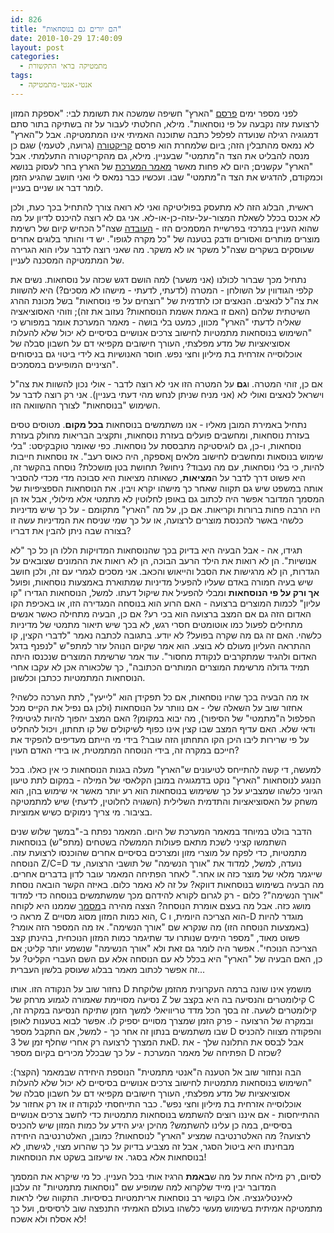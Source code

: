```yaml
---
id: 826
title: "הם יורים גם בנוסחאות"
date: 2010-10-29 17:40:09
layout: post
categories: 
  - מתמטיקה בראי התקשורת
tags: 
  - אנטי-אנטי-מתמטיקה
---
```

לפני מספר ימים <a href="http://www.haaretz.co.il/hasite/spages/1195328.html">פרסם</a> "הארץ" חשיפה שמשכה את תשומת לבי: "אספקת המזון לרצועת עזה נקבעה על פי נוסחאות". מילא, החלטתי לעבור על זה בשתיקה בתור סתם דמגוגיה רגילה שנועדה לפלפל כתבה שתוכנה האמיתי אינו המתמטיקה. אבל ל"הארץ" לא נמאס מהתבלין הזה; ביום שלמחרת הוא פרסם <a href="http://www.haaretz.co.il/hasite/spages/1195538.html">קריקטורה</a> (גרועה, לטעמי) שגם כן מנסה להבליט את הצד ה"מתמטי" שבעניין. מילא, גם מהקריקטורה התעלמתי. אבל "הארץ" עקשנים; היום לא פחות מאשר <a href="http://www.haaretz.co.il/hasite/spages/1195918.html">מאמר המערכת</a> של הארץ בחר לעסוק בנושא וכמקודם, להדגיש את הצד ה"מתמטי" שבו. ועכשיו כבר נמאס לי ואני חושב שהגיע הזמן לומר דבר או שניים בעניין.

ראשית, הבלוג הזה לא מתעסק בפוליטיקה ואני לא רואה צורך להתחיל בכך כעת, ולכן לא אכנס בכלל לשאלת המצור-על-עזה-כן-או-לא. אני גם לא רוצה להיכנס לדיון על מה שהוא העניין במרכזי בפרשיית המסמכים הזו - <a href="http://www.haaretz.co.il/hasite/spages/1195330.html">העובדה</a> שצה"ל הכחיש קיום של רשימת מוצרים מותרים ואסורים ודבק בטענה של "כל מקרה לגופו". יש די והותר בלוגים אחרים שעוסקים בשקרים שצה"ל משקר או לא משקר. מה שאני רוצה לדבר עליו הוא הגרירה של המתמטיקה המסכנה לעניין.

נתחיל מכך שברור לכולנו (אני משער) למה הושם דגש שכזה על נוסחאות. נשים את קלפי הגודווין על השולחן - המטרה (לדעתי, לדעתי - מישהו לא מסכים?) היא להשוות את צה"ל לנאצים. הנאצים זכו לתדמית של "רוצחים על פי נוסחאות" בשל מכונת ההרג השיטתית שלהם (האם זו באמת אשמת הנוסחאות? נעזוב את זה); וזוהי האסוציאציה שאליה לדעתי "הארץ" מכוון, כמעט בלי בושה - מאמר המערכת אומר במפורש כי "השימוש בנוסחאות מתמטיות לחישוב צרכים אנושיים בסיסיים  לא יכול שלא להעלות אסוציאציות של מדע מפלצתי, העורך חישובים מקפיאי דם על  חשבון סבלה של אוכלוסייה אזרחית בת מיליון וחצי נפש. חוסר האנושיות בא לידי  ביטוי גם בניסוחים הציניים המופיעים במסמכים".

אם כן, זוהי המטרה. ו<strong>גם</strong> על המטרה הזו אני לא רוצה לדבר - אולי נכון להשוות את צה"ל וישראל לנאצים ואולי לא (אני מניח שניתן לנחש מהי דעתי בעניין). אני רק רוצה לדבר על השימוש "בנוסחאות" לצורך ההשוואה הזו.

נתחיל באמירת המובן מאליו - אנו משתמשים בנוסחאות <strong>בכל מקום</strong>. מטוסים טסים בעזרת נוסחאות, ומחשבים פועלים בעזרת נוסחאות, ותקציב הבריאות מחולק בעזרת נוסחאות, ו-כן, גם לוגיסטיקה מתבססת על נוסחאות. כפי שאומר טוקבקיסט: "בלי שימוש בנוסאות ומחשבים לחישוב מלאים ןאספקה, היה כאוס רעב". אז נוסחאות חייבות להיות, כי בלי נוסחאות, עם מה נעבוד? ניחוש? תחושת בטן מושכלת? נוסחה בהקשר זה, היא פשוט דרך לדבר על ה<strong>מציאות</strong>, כשאותה מציאות היא סבוכה מדי מכדי להסביר אותה במשפט שיש גם תקווה שאחר כך מישהו יקרא ויבין. את הנוסחאות הספציפיות של המסמך המדובר אפשר היה לכתוב גם באופן לחלוטין לא מתמטי אלא מילולי, אבל אז הן היו הרבה פחות ברורות וקריאות. אם כן, על מה "הארץ" מתקומם - על כך שיש מדיניות כלשהי באשר להכנסת מוצרים לרצועה, או על כך שמי שניסח את המדיניות עשה זו בצורה שבה ניתן להבין את דבריו?

תגידו, אה - אבל הבעיה היא בדיוק בכך שהנוסחאות המדויקות הללו הן כל כך "לא אנושיות". הן לא רואות את הילד הרעב הבוכה, הן לא רואות את ההמונים שצובאים על הגדרות, הן לא מרגישות את הסבל והייאוש והכאב. אני מסכים לגמרי עם זה, ולכן חושב שיש בעיה חמורה באדם שעליו להפעיל מדיניות שמתוארת באמצעות נוסחאות, ופועל <strong>אך ורק על פי הנוסחאות</strong> ומבלי להפעיל את שיקול דעתו. למשל, הנוסחאות הגדירו "קו עליון" לכמות המוצרים ברצועה - האם הרוע הוא בנוסחה המגדירה הזו, או באכיפת הקו האדום הזה גם אם המצב ברצועה הוא בכי רע? אם כן, הבעיה מתחילה כאשר אנשים מתחילים לפעול כמו אוטומטים חסרי רגש, לא בכך שיש תיאור מתמטי של מדיניות כלשהי. האם זה גם מה שקרה בפועל? לא יודע. בתגובה לכתבה נאמר "לדברי הקצין, קו ההתראה העליון מעולם לא בוצע. הוא אמר  שקיום הנוהל עזר למתפ"ש "לנפנף בדגל האדום ולהגיד שמתקרבים לנקודת מחסור".  עוד אמר שרשימת המוצרים שנכנסו היתה תמיד גדולה מרשימת המוצרים המותרים  הכתובה", כך שלכאורה אכן לא עקבו אחרי הנוסחאות המתמטיות ככתבן וכלשונן.

אז מה הבעיה בכך שהיו נוסחאות, אם כל תפקידן הוא "לייעץ", לתת הערכה כלשהי? אחזור שוב על השאלה שלי - אם נוותר על הנוסחאות (ולכן גם נפיל את הקייס מכל הפלפול ה"מתמטי" של הסיפור), מה יבוא במקומן? האם המצב יהפוך להיות לגיטימי? ודאי שלא. האם עדיף המצב שבו קצין אינו כפוף לשיקולים של קו תחתון, ויכול להחליט על פי שרירות ליבו היכן הקו התחתון הזה עובר? בידי מי הייתם מעדיפים להפקיד את חייכם במקרה זה, בידי הנוסחה המתמטית, או בידי האדם העוין?

למעשה, די קשה להתייחס לטיעונים ש"הארץ" מעלה בגנות הנוסחאות כי אין כאלו. בכל הנוגע לנוסחאות "הארץ" נוקט בדמגוגיה במובן הקלאסי של המילה - במקום לתת טיעון הגיוני כלשהו שמצביע על כך ששימוש בנוסחאות הוא רע יותר מאשר אי שימוש בהן, הוא משחק על האסוציאציות והתדמית השלילית (השגויה לחלוטין, לדעתי) שיש למתמטיקה בציבור. מי צריך נימוקים כשיש אמוציות.

הדבר בולט במיוחד במאמר המערכת של היום. המאמר נפתח ב-"במשך שלוש שנים השתמשו קציני לשכת מתאם פעולות הממשלה  בשטחים (מתפ"ש) בנוסחאות מתמטיות, כדי לפקח על מוצרי מזון ומצרכים בסיסיים  אחרים שהוכנסו לרצועת עזה. הנוסחה Z/C=D נועדה, למשל, למדוד את "אורך  הנשימה" של תושבי הרצועה, עד שייגמר מלאי של מוצר כזה או אחר." לאחר הפתיחה המאמר עובר לדון בדברים אחרים. מה הבעיה בשימוש בנוסחאות דווקא? על זה לא נאמר כלום. באיזה הקשר הובאה נוסחת "אורך הנשימה"? כלום - רק לגרום לקורא להידהם מכך שמשתמשים בנוסחה כדי למדוד מושג כזה. אבל מה בעצם אומרת הנוסחה? הצצה מהירה ב<a href="http://www.haaretz.co.il/hasite/images/printed/P261010/a.0.2610.420.3.9.pdf">מסמך</a> שממנו היא לקוחה מראה כי Z הוא כמות המזון מסוג מסויים, C הוא הצריכה היומית, ו-D מוגדר להיות (באמצעות הנוסחה הזו) מה שנקרא שם "אורך הנשימה". אז מה המספר הזה אומר? פשוט מאוד, "מספר הימים שנותרו עד שתיגמר כמות המזון הנוכחית, בהינתן קצב הצריכה הנוכחי". אפשר היה לומר גם זאת ולא "אורך הנשימה" שנשמע יותר קליט; אם כן, האם הבעיה של "הארץ" היא בכלל לא עם הנוסחה אלא עם השם העברי הקליט? על זה אפשר לכתוב מאמר בבלוג שעוסק בלשון העברית...

נחזור שוב על הנקודה הזו. אותו D מושמץ אינו שונה ברמה העקרונית מהזמן שלוקחת נסיעה מסויימת שאמורה לגמוע מרחק של Z קילומטרים והנסיעה בה היא בקצב של C קילומטרים לשעה. זה בסך הכל מדד טריוויאלי למשך הזמן שתיקח הנסיעה במקרה זה, ובמקרה של הרצועה - פרק הזמן שמצרך מסויים יספיק לו. אפשר לבוא בטענות לאופן שבו משתמשים בנתון זה אחר כך - למשל, אם התקבל מספר D והפקודה מצווה להכניס את המצרך לרצועה רק אחרי שחלף זמן של 3D. אבל לבסס את התלונה שלך - את הפתיחה של מאמר המערכת - על כך שבכלל מכירים בקיום מספר D שכזה?

הבה ונחזור שוב אל הטענה ה"אנטי מתמטית" הנוספת היחידה שבמאמר (הקצר): "השימוש בנוסחאות מתמטיות לחישוב צרכים אנושיים בסיסיים  לא יכול שלא להעלות אסוציאציות של מדע מפלצתי, העורך חישובים מקפיאי דם על  חשבון סבלה של אוכלוסייה אזרחית בת מיליון וחצי נפש". כבר התייחסתי לנקודה זו אז רק אחזור על ההתייחסות - אם איננו רוצים להשתמש בנוסחאות מתמטיות כדי לחשב צרכים אנושיים בסיסיים, במה כן עלינו להשתמש? מהיכן יגיע הידע על כמות המזון שיש להכניס לרצועה? מה האלטרנטיבה שמציע "הארץ" לנוסחאות? כמובן, האלטרנטיבה היחידה מבחינתו היא ביטול הסגר, אבל זה מצביע בדיוק על כך שהרוע מצוי, לגישתו, לא בנוסחאות אלא בסגר. אז שיעזוב בשקט את הנוסחאות!

לסיום, רק מילה אחת על מה ש<strong>באמת</strong> הרגיז אותי בכל העניין. כל מי שיקרא את המסמך המדובר יבין מייד שלקרוא למה שמופיע שם "נוסחאות מתמטיות" זה עלבון לאינטליגנציה. אלו בקושי רב נוסחאות אריתמטיות בסיסיות. התקווה שלי לראות מתמטיקה אמיתית בשימוש מעשי כלשהו בעולם האמיתי התנפצה שוב לרסיסים, ועל כך לא אסלח ולא אשכח!
